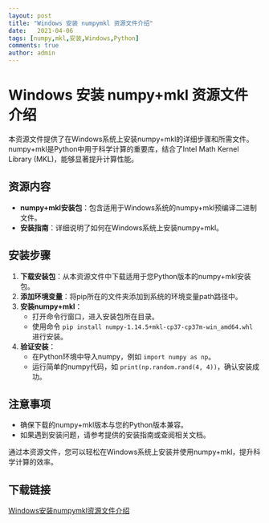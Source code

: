 ```yaml
---
layout: post
title: "Windows 安装 numpymkl 资源文件介绍"
date:   2021-04-06
tags: [numpy,mkl,安装,Windows,Python]
comments: true
author: admin
---
```

# Windows 安装 numpy+mkl 资源文件介绍

本资源文件提供了在Windows系统上安装numpy+mkl的详细步骤和所需文件。numpy+mkl是Python中用于科学计算的重要库，结合了Intel Math Kernel Library (MKL)，能够显著提升计算性能。

## 资源内容

- **numpy+mkl安装包**：包含适用于Windows系统的numpy+mkl预编译二进制文件。
- **安装指南**：详细说明了如何在Windows系统上安装numpy+mkl。

## 安装步骤

1. **下载安装包**：从本资源文件中下载适用于您Python版本的numpy+mkl安装包。
2. **添加环境变量**：将pip所在的文件夹添加到系统的环境变量path路径中。
3. **安装numpy+mkl**：
   - 打开命令行窗口，进入安装包所在目录。
   - 使用命令 `pip install numpy-1.14.5+mkl-cp37-cp37m-win_amd64.whl` 进行安装。
4. **验证安装**：
   - 在Python环境中导入numpy，例如 `import numpy as np`。
   - 运行简单的numpy代码，如 `print(np.random.rand(4, 4))`，确认安装成功。

## 注意事项

- 确保下载的numpy+mkl版本与您的Python版本兼容。
- 如果遇到安装问题，请参考提供的安装指南或查阅相关文档。

通过本资源文件，您可以轻松在Windows系统上安装并使用numpy+mkl，提升科学计算的效率。

## 下载链接

[Windows安装numpymkl资源文件介绍](https://pan.quark.cn/s/5aed7cf75fd1)